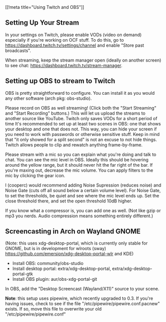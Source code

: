 [[!meta title="Using Twitch and OBS"]]

## Setting Up Your Stream

In your settings on Twitch, please enable VODs (video on demand) especially if you're working on OCF stuff.
To do this, go to https://dashboard.twitch.tv/settings/channel and enable "Store past broadcasts".

When streaming, keep the stream manager open (ideally on another screen) to see chat: https://dashboard.twitch.tv/stream-manager.

## Setting up OBS to stream to Twitch

OBS is pretty straightforward to configure. You can install it as you would any other software (arch pkg: obs-studio).

Please record on OBS as well streaming! (Click both the "Start Streaming" and "Start Recording" buttons.)
This will let us upload the streams to another source like YouTube. Twitch only saves VODs for a short period of time
It's recommended to set up at least two scenes in OBS: one that shows your desktop and one that does not. This way, you can hide your screen if you need to work with passwords or otherwise sensitive stuff. Keep in mind that "it only showed for a split second" is not an excuse to not hide things. Twitch allows people to clip and rewatch anything frame-by-frame.

Please stream with a mic so you can explain what you're doing and talk to chat. You can see the mic level in OBS. Ideally this should be hovering around the yellow range, but it should never hit the far right of the bar. If you're maxing out, decrease the mic volume. You can apply filters to the mic by clicking the gear icon.

I (cooperc) would recommend adding Noise Supression (reduces noise) and Noise Gate (cuts off all sound below a certain volume level). For Noise Gate, to set the thresholds, be quiet and see where the mic level ends up. Set the close threshold there, and set the open threshold 10dB higher.

If you know what a compressor is, you can add one as well. (Not like gzip or mp3 you nerds. Audio compression means something entirely different.)

## Screencasting in Arch on Wayland GNOME

(Note: this uses xdg-desktop-portal, which is currently only stable for GNOME, but is in development for wlroots (sway) https://github.com/emersion/xdg-desktop-portal-wlr and KDE)

- Install OBS: community/obs-studio
- Install desktop portal: extra/xdg-desktop-portal, extra/xdg-desktop-portal-gtk
- Install OBS plugin: aur/obs-xdg-portal-git

In OBS, add the "Desktop Screencast (Wayland/X11)" source to your scene.

**Note**: this setup uses pipewire, which recently upgraded to 0.3. If you're having issues, check to see if the file "/etc/pipewire/pipewire.conf.pacnew" exists.
If so, move this file to overwrite your old "/etc/pipewire/pipewire.conf"
